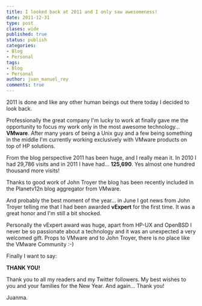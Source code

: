 ```yaml
---
title: I looked back at 2011 and I only saw awesomeness!
date: 2011-12-31
type: post
clases: wide
published: true
status: publish
categories:
- Blog
- Personal
tags:
- Blog
- Personal
author: juan_manuel_rey
comments: true
---
```


2011 is done and like any other human beings out there today I decided to look back.

Professionally the great company I'm lucky to work at finally gave me the opportunity to focus my work only in the most awesome technology... **VMware**. After many years of being a Unix guy and a few being something in the middle I'm currently working exclusively with VMware products on top of HP solutions.

From the blog perspective 2011 has been huge, and I really mean it. In 2010 I had 29,786 visits and in 2011 I have had... **125,690**. Yes almost one hundred thousand more visits!

Thanks to good work of John Troyer the blog has been recently included in the Planetv12n blog aggregator from VMware.

And probably the best moment of the year... in June I got news from John Troyer telling me that I had been awarded **vExpert** for the first time. It was a great honor and I'm still a bit shocked.

Personally the vExpert award was huge, apart from HP-UX and OpenBSD I never be so passionate about a technology and it was an unexpected a very welcomed gift. Props to VMware and to John Troyer, there is no place like the VMware Community :-)

Finally I want to say:

**THANK YOU!**

Thank you to all my readers and my Twitter followers. My best wishes to you and your families for the New Year. And again... Thank you!

Juanma.
